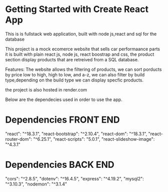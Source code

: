 # Getting Started with Create React App
This is is fullstack web application, built with node js,react and sql for the database

This project is a mock ecomerce website that sells car performaance parts it is built with plain react js, node js, react boostrap and css, 
the product section display products that are retreived from a SQL database.

Features: The website allows the filtering of products, we can sort porducts by price low to high, high to low, and a-z,
          we can also filter by build type,depending on the build type we can display specfic products.

          
the project is also hosted in render.com

Below are the dependecies used in order to use the app.


# Dependencies FRONT END
   "react": "^18.3.1",
    "react-bootstrap": "^2.10.4",
    "react-dom": "^18.3.1",
    "react-router-dom": "^6.25.1",
    "react-scripts": "5.0.1",
    "react-slideshow-image": "^4.3.1"
 
 
 # Dependencies BACK END


"cors": "^2.8.5",
"dotenv": "^16.4.5",
"express": "^4.19.2",
"mysql2": "^3.10.3",
"nodemon": "^3.1.4"
    
